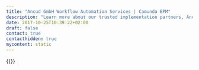 ```yaml
---
title: "Ancud GmbH Workflow Automation Services | Camunda BPM"
description: "Learn more about our trusted implementation partners, Ancud GmbH. Camunda is the leader for workflow automation & business process management. Get your 30 day trial today. "
date: 2017-10-25T10:39:22+02:00
draft: false
contact: true
contacthidden: true
mycontent: static
---
```

{{<partner-single
company="Ancud GmbH"
type="si"
website="http://www.ancud.de/"
countrycode="DE"
city="Nürnberg"
description=""
siregion="dach"
level="basic"
logo="//images.ctfassets.net/vpidbgnakfvf/63IytByFuo2cmWCKYCeEgo/137847f75f70d7cc984179b34ef78695/ancud.png">}}
